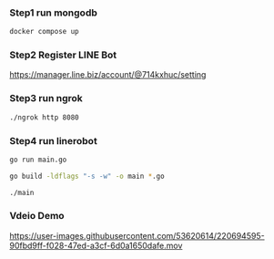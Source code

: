 ### Step1 run mongodb
```sh
docker compose up
```
### Step2 Register LINE Bot
https://manager.line.biz/account/@714kxhuc/setting


### Step3 run ngrok
```sh
./ngrok http 8080
```

### Step4 run linerobot
```sh
go run main.go
```

```sh
go build -ldflags "-s -w" -o main *.go

./main
```


### Vdeio Demo
https://user-images.githubusercontent.com/53620614/220694595-90fbd9ff-f028-47ed-a3cf-6d0a1650dafe.mov

